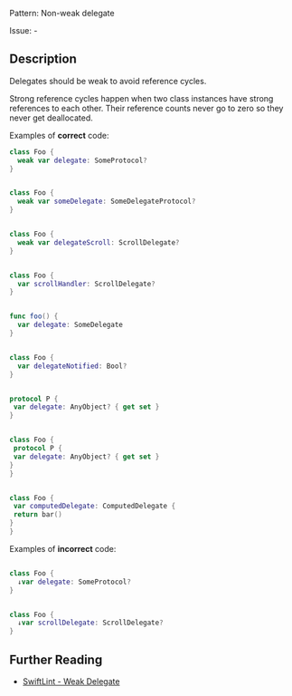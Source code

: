 Pattern: Non-weak delegate

Issue: -

## Description

Delegates should be weak to avoid reference cycles.

Strong reference cycles happen when two class instances have strong references to each other. Their reference counts never go to zero so they never get deallocated.

Examples of **correct** code:
```swift
class Foo {
  weak var delegate: SomeProtocol?
}


class Foo {
  weak var someDelegate: SomeDelegateProtocol?
}


class Foo {
  weak var delegateScroll: ScrollDelegate?
}


class Foo {
  var scrollHandler: ScrollDelegate?
}


func foo() {
  var delegate: SomeDelegate
}


class Foo {
  var delegateNotified: Bool?
}


protocol P {
 var delegate: AnyObject? { get set }
}


class Foo {
 protocol P {
 var delegate: AnyObject? { get set }
}
}


class Foo {
 var computedDelegate: ComputedDelegate {
 return bar() 
} 
}

```
Examples of **incorrect** code:
```swift

class Foo {
  ↓var delegate: SomeProtocol?
}


class Foo {
  ↓var scrollDelegate: ScrollDelegate?
}

```

## Further Reading

* [SwiftLint - Weak Delegate](https://realm.github.io/SwiftLint/weak_delegate.html)